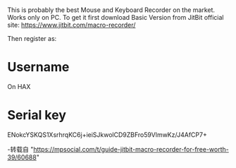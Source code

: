
#

This is probably the best Mouse and Keyboard Recorder on the market.
Works only on PC.
To get it first download Basic Version from JitBit official site:
https://www.jitbit.com/macro-recorder/

Then register as:
# Username 

On HAX

# Serial key

 ENokcYSKQS1XsrhrqKC6j+ieiSJkwolCD9ZBFro59VlmwKz/J4AfCP7+



-转载自 "https://mpsocial.com/t/guide-jitbit-macro-recorder-for-free-worth-39/60688"
